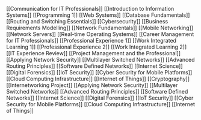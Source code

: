 [[Communication for IT Professionals]]
[[Introduction to Information Systems]] 
[[Programming 1]] 
[[Web Systems]]
[[Database Fundamentals]]
[[Routing and Switching Essentials]]
[[Cybersecurity]] 
[[Business Requirements Modelling]]
[[Network Fundamentals]] 
[[Mobile Networking]] 
[[Network Servers]] 
[[Real-time Operating Systems]] 
[[Career Management for IT Professionals]] 
[[Professional Experience 1]]
[[Work Integrated Learning 1]]
[[Professional Experience 2]]
[[Work Integrated Learning 2]]
[[IT Experience Review]]
[[Project Management and the Professional]]
[[Applying Network Security]]
[[Multilayer Switched Networks]]
[[Advanced Routing Principles]]
[[Software Defined Networks]]
[[Internet Science]]
[[Digital Forensics]] 
[[IoT Security]] 
[[Cyber Security for Mobile Platforms]]
[[Cloud Computing Infrastructure]]
[[Internet of Things]] 
[[Cryptography]] 
[[Internetworking Project]] 
[[Applying Network Security]]
[[Multilayer Switched Networks]]
[[Advanced Routing Principles]]
[[Software Defined Networks]]
[[Internet Science]]
[[Digital Forensics]]
[[IoT Security]]
[[Cyber Security for Mobile Platforms]]
[[Cloud Computing Infrastructure]]
[[Internet of Things]]